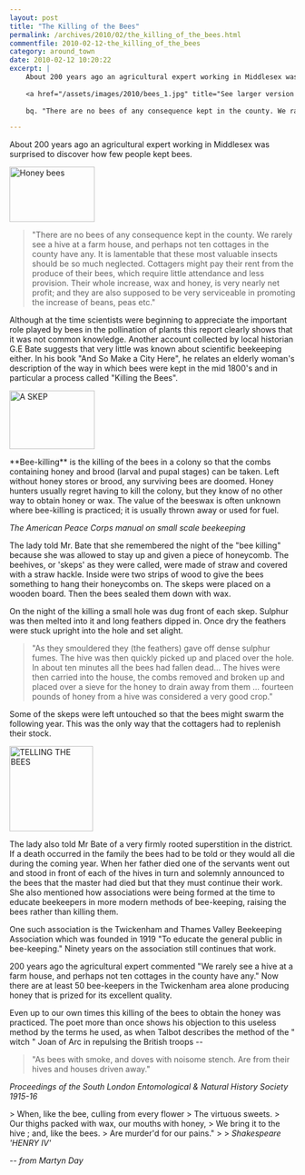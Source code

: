 ```yaml
---
layout: post
title: "The Killing of the Bees"
permalink: /archives/2010/02/the_killing_of_the_bees.html
commentfile: 2010-02-12-the_killing_of_the_bees
category: around_town
date: 2010-02-12 10:20:22
excerpt: |
    About 200 years ago an agricultural expert working in Middlesex was surprised to discover how few people kept bees.
    
    <a href="/assets/images/2010/bees_1.jpg" title="See larger version of - Honey bees"><img src="/assets/images/2010/bees_1_thumb.jpg" width="150" height="97" alt="Honey bees" class=" right" /></a>
    
    bq. "There are no bees of any consequence kept in the county. We rarely see a hive at a farm house, and perhaps not ten cottages in the county have any. It is lamentable that these most valuable insects should be so much neglected. Cottagers might pay their rent from the produce of their bees, which require little attendance and less provision. Their whole increase, wax and honey, is very nearly net profit; and they are also supposed to be very serviceable in promoting the increase of beans, peas etc."

---
```


About 200 years ago an agricultural expert working in Middlesex was surprised to discover how few people kept bees.

<a href="/assets/images/2010/bees_1.jpg" title="See larger version of - Honey bees"><img src="/assets/images/2010/bees_1_thumb.jpg" width="150" height="97" alt="Honey bees" class=" right" /></a>

> "There are no bees of any consequence kept in the county. We rarely see a hive at a farm house, and perhaps not ten cottages in the county have any. It is lamentable that these most valuable insects should be so much neglected. Cottagers might pay their rent from the produce of their bees, which require little attendance and less provision. Their whole increase, wax and honey, is very nearly net profit; and they are also supposed to be very serviceable in promoting the increase of beans, peas etc."

Although at the time scientists were beginning to appreciate the important role played by bees in the pollination of plants this report clearly shows that it was not common knowledge. Another account collected by local historian G.E Bate suggests that very little was known about scientific beekeeping either. In his book "And So Make a City Here", he relates an elderly woman's description of the way in which bees were kept in the mid 1800's and in particular a process called "Killing the Bees".

<a href="/assets/images/2010/bees_2.jpg" title="See larger version of - A SKEP"><img src="/assets/images/2010/bees_2_thumb.jpg" width="150" height="103" alt="A SKEP" class=" right" /></a>

<div markdown="1" class="box">
**Bee-killing** is the killing of the bees in a colony so that the combs containing honey and brood (larval and pupal stages) can be taken. Left without honey stores or brood, any surviving bees are doomed. Honey hunters usually regret having to kill the colony, but they know of no other way to obtain honey or wax. The value of the beeswax is often unknown where bee-killing is practiced; it is usually thrown away or used for fuel.

<cite>The American Peace Corps manual on small scale beekeeping</cite>

</div>
The lady told Mr. Bate that she remembered the night of the "bee killing" because she was allowed to stay up and given a piece of honeycomb. The beehives, or 'skeps' as they were called, were made of straw and covered with a straw hackle. Inside were two strips of wood to give the bees something to hang their honeycombs on. The skeps were placed on a wooden board. Then the bees sealed them down with wax.

On the night of the killing a small hole was dug front of each skep. Sulphur was then melted into it and long feathers dipped in. Once dry the feathers were stuck upright into the hole and set alight.

> "As they smouldered they (the feathers) gave off dense sulphur fumes. The hive was then quickly picked up and placed over the hole. In about ten minutes all the bees had fallen dead... The hives were then carried into the house, the combs removed and broken up and placed over a sieve for the honey to drain away from them ... fourteen pounds of honey from a hive was considered a very good crop."

Some of the skeps were left untouched so that the bees might swarm the following year. This was the only way that the cottagers had to replenish their stock.

<a href="/assets/images/2010/bees_3.jpg" title="See larger version of - TELLING THE BEES"><img src="/assets/images/2010/bees_3_thumb.jpg" width="147" height="150" alt="TELLING THE BEES" class=" photo right" /></a>

The lady also told Mr Bate of a very firmly rooted superstition in the district. If a death occurred in the family the bees had to be told or they would all die during the coming year. When her father died one of the servants went out and stood in front of each of the hives in turn and solemnly announced to the bees that the master had died but that they must continue their work. She also mentioned how associations were being formed at the time to educate beekeepers in more modern methods of bee-keeping, raising the bees rather than killing them.

One such association is the Twickenham and Thames Valley Beekeeping Association which was founded in 1919 "To educate the general public in bee-keeping." Ninety years on the association still continues that work.

200 years ago the agricultural expert commented "We rarely see a hive at a farm house, and perhaps not ten cottages in the county have any." Now there are at least 50 bee-keepers in the Twickenham area alone producing honey that is prized for its excellent quality.

<div markdown="1" class="box">
Even up to our own times this killing of the bees to obtain the honey was practiced. The poet more than once shows his objection to this useless method by the terms he used, as when Talbot describes the method of the " witch " Joan of Arc in repulsing the British troops --

> "As bees with smoke, and doves with noisome stench.
>  Are from their hives and houses driven away."
> 
 <cite>Proceedings of the *South London Entomological & Natural History Society* 1915-16</cite>

</div>
> When, like the bee, culling from every flower
>  The virtuous sweets.
>  Our thighs packed with wax, our mouths with honey,
>  We bring it to the hive ; and, like the bees.
>  Are murder'd for our pains."
> 
> <cite>Shakespeare 'HENRY IV'</cite>

<cite>-- from Martyn Day</cite>
